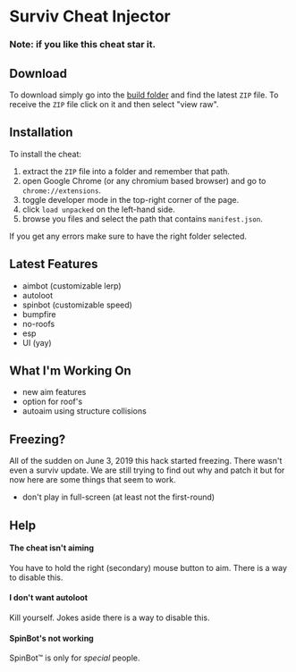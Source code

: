 # Surviv Cheat Injector
### Note: if you like this cheat star it.
## Download
To download simply go into the [build folder](https://github.com/IceHacks/SurvivCheatInjector/tree/master/build) and find the latest `ZIP` file. To receive the `ZIP` file click on it and then select "view raw".
## Installation
To install the cheat:

1. extract the `ZIP` file into a folder and remember that path.
2. open Google Chrome (or any chromium based browser) and go to `chrome://extensions`.
3. toggle developer mode in the top-right corner of the page.
4. click `load unpacked` on the left-hand side.
5. browse you files and select the path that contains `manifest.json`.

If you get any errors make sure to have the right folder selected.
## Latest Features
- aimbot (customizable lerp)
- autoloot
- spinbot (customizable speed)
- bumpfire
- no-roofs
- esp
- UI (yay)

## What I'm Working On
- new aim features
- option for roof's
- autoaim using structure collisions

## Freezing?
All of the sudden on June 3, 2019 this hack started freezing. There wasn't even a surviv update. We are still trying to find out why and patch it but for now here are some things that seem to work.

- don't play in full-screen (at least not the first-round)

## Help
#### The cheat isn't aiming
You have to hold the right (secondary) mouse button to aim. There is a way to disable this.

#### I don't want autoloot
Kill yourself. Jokes aside there is a way to disable this.

#### SpinBot's not working
SpinBot&trade; is only for _special_ people.
